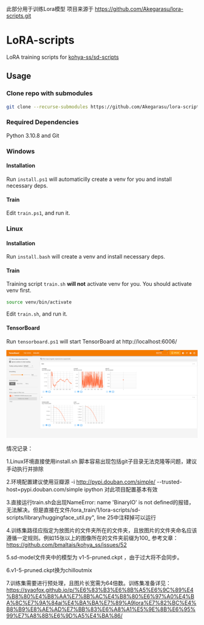 此部分用于训练Lora模型
项目来源于
https://github.com/Akegarasu/lora-scripts.git


# LoRA-scripts

LoRA training scripts for [kohya-ss/sd-scripts](https://github.com/kohya-ss/sd-scripts.git)

## Usage

### Clone repo with submodules

```sh
git clone --recurse-submodules https://github.com/Akegarasu/lora-scripts
```

### Required Dependencies

Python 3.10.8 and Git

### Windows

#### Installation

Run `install.ps1` will automaticilly create a venv for you and install necessary deps.

#### Train

Edit `train.ps1`, and run it.

### Linux

#### Installation

Run `install.bash` will create a venv and install necessary deps.

#### Train

Training script `train.sh` **will not** activate venv for you. You should activate venv first.

```sh
source venv/bin/activate
```

Edit `train.sh`, and run it.

#### TensorBoard

Run `tensorboard.ps1` will start TensorBoard at http://localhost:6006/

![](./assets/tensorboard-example.png)




情况记录：

1.Linux环境直接使用install.sh 脚本容易出现包括git子目录无法克隆等问题，建议手动执行并排除

2.环境配置建议使用豆瓣源 -i http://pypi.douban.com/simple/ --trusted-host=pypi.douban.com/simple ipython 对此项目配置基本有效

3.直接运行train.sh会出现NameError: name 'BinaryIO' is not defined的报错，无法解决。但是直接在文件/lora_train/1/lora-scripts/sd-scripts/library/huggingface_util.py", line 25中注释掉可以运行

4.训练集路径应指定为放图片的文件夹所在的文件夹，且放图片的文件夹命名应该遵循一定规则。例如15张以上的图像所在的文件夹前缀为100_
    参考文章：https://github.com/bmaltais/kohya_ss/issues/52

5.sd-model文件夹中的模型为 v1-5-pruned.ckpt ，由于过大将不会同步。

6.v1-5-pruned.ckpt换为chilloutmix

7.训练集需要进行预处理，且图片长宽需为64倍数。训练集准备详见：https://syaofox.github.io/p/%E6%83%B3%E6%8B%A5%E6%9C%89%E4%B8%80%E4%B8%AA%E7%8B%AC%E4%B8%80%E6%97%A0%E4%BA%8C%E7%9A%84ai%E4%BA%BA%E7%89%A9lora%E7%82%BC%E4%B8%B9%E8%AE%AD%E7%BB%83%E6%A8%A1%E5%9E%8B%E6%95%99%E7%A8%8B%E6%9D%A5%E4%BA%86/